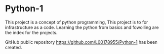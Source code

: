 # Python-1
This project is a concept of python programming, This project is to for infrastructure as a code. Learning the python from basics and fowolling are the index for the projects.

GitHub public repository https://github.com/L00178955/Python-1 has been created.
